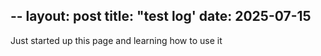 --
layout: post
title: "test log'
date: 2025-07-15
---

Just started up this page and learning how to use it
